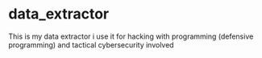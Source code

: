 # data_extractor
This is my data extractor i use it for hacking with programming (defensive programming) and tactical cybersecurity involved
